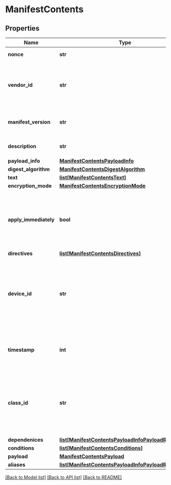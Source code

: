 # ManifestContents

## Properties
Name | Type | Description | Notes
------------ | ------------- | ------------- | -------------
**nonce** | **str** | A 128-bit random field | [optional] 
**vendor_id** | **str** | Hex representation of the 128-bit RFC4122 GUID that represents the vendor. | [optional] 
**manifest_version** | **str** | The version of the manifest format being used. | [optional] 
**description** | **str** | A short description of the update. | [optional] 
**payload_info** | [**ManifestContentsPayloadInfo**](ManifestContentsPayloadInfo.md) |  | [optional] 
**digest_algorithm** | [**ManifestContentsDigestAlgorithm**](ManifestContentsDigestAlgorithm.md) |  | [optional] 
**text** | [**list[ManifestContentsText]**](ManifestContentsText.md) |  | [optional] 
**encryption_mode** | [**ManifestContentsEncryptionMode**](ManifestContentsEncryptionMode.md) |  | [optional] 
**apply_immediately** | **bool** | A flag that indicates that the update described by the manifest should be applied as soon as possible. | [optional] 
**directives** | [**list[ManifestContentsDirectives]**](ManifestContentsDirectives.md) |  | [optional] 
**device_id** | **str** | Hex representation of the 128-bit RFC4122 GUID that uniquely identifies the device. Each device has a single, unique device ID. | [optional] 
**timestamp** | **int** | The time the manifest was created. The timestamp is stored as Unix time. | [optional] 
**class_id** | **str** | Hex representation of the 128-bit RFC4122 GUID that represents the device class that the update targets. | [optional] 
**dependenices** | [**list[ManifestContentsPayloadInfoPayloadReference]**](ManifestContentsPayloadInfoPayloadReference.md) |  | [optional] 
**conditions** | [**list[ManifestContentsConditions]**](ManifestContentsConditions.md) |  | [optional] 
**payload** | [**ManifestContentsPayload**](ManifestContentsPayload.md) |  | [optional] 
**aliases** | [**list[ManifestContentsPayloadInfoPayloadReference]**](ManifestContentsPayloadInfoPayloadReference.md) |  | [optional] 

[[Back to Model list]](../README.md#documentation-for-models) [[Back to API list]](../README.md#documentation-for-api-endpoints) [[Back to README]](../README.md)


